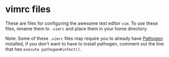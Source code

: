 vimrc files
============
These are files for configuring the awesome text editor `vim`. To use these files, rename them to `.vimrc` and place them in your home directory.


Note: Some of these `.vimrc` files may require you to already have [Pathogen](https://github.com/tpope/vim-pathogen) installed, if you don't want to have to install pathogen, comment out the line that has `execute pathogen#infect()`.

